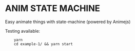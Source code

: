 # ANIM STATE MACHINE

Easy animate things with state-machine  (powered by Animejs)


Testing available:

```
    yarn
    cd example-1/ && yarn start
```
